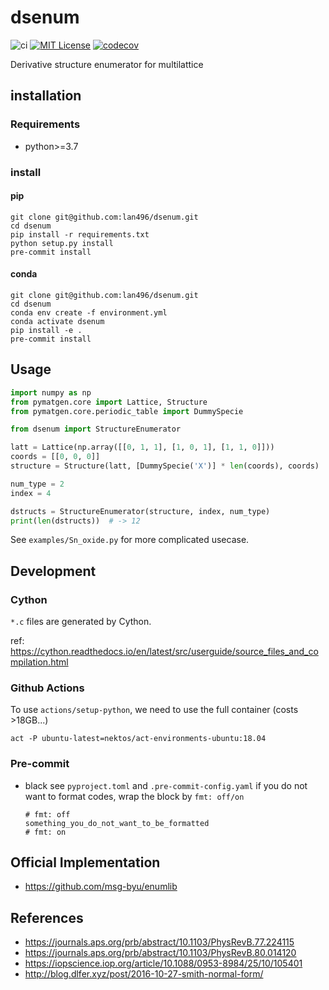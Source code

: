 # dsenum
![ci](https://github.com/lan496/dsenum/workflows/ci/badge.svg?branch=develop)
[![MIT License](http://img.shields.io/badge/license-MIT-blue.svg?style=flat)](LICENSE)
[![codecov](https://codecov.io/gh/lan496/dsenum/branch/develop/graph/badge.svg)](https://codecov.io/gh/lan496/dsenum)

Derivative structure enumerator for multilattice


## installation

### Requirements
- python>=3.7

### install

#### pip
```
git clone git@github.com:lan496/dsenum.git
cd dsenum
pip install -r requirements.txt
python setup.py install
pre-commit install
```

#### conda
```script
git clone git@github.com:lan496/dsenum.git
cd dsenum
conda env create -f environment.yml
conda activate dsenum
pip install -e .
pre-commit install
```

## Usage

```sample.py
import numpy as np
from pymatgen.core import Lattice, Structure
from pymatgen.core.periodic_table import DummySpecie

from dsenum import StructureEnumerator

latt = Lattice(np.array([[0, 1, 1], [1, 0, 1], [1, 1, 0]]))
coords = [[0, 0, 0]]
structure = Structure(latt, [DummySpecie('X')] * len(coords), coords)

num_type = 2
index = 4

dstructs = StructureEnumerator(structure, index, num_type)
print(len(dstructs))  # -> 12
```

See `examples/Sn_oxide.py` for more complicated usecase.

## Development

### Cython
`*.c` files are generated by Cython.

ref: https://cython.readthedocs.io/en/latest/src/userguide/source_files_and_compilation.html

### Github Actions
To use `actions/setup-python`, we need to use the full container (costs >18GB...)

```
act -P ubuntu-latest=nektos/act-environments-ubuntu:18.04
```

### Pre-commit
- black
    see `pyproject.toml` and `.pre-commit-config.yaml`
    if you do not want to format codes, wrap the block by `fmt: off/on`
    ```
    # fmt: off
    something_you_do_not_want_to_be_formatted
    # fmt: on
    ```

## Official Implementation
- https://github.com/msg-byu/enumlib

## References
- https://journals.aps.org/prb/abstract/10.1103/PhysRevB.77.224115
- https://journals.aps.org/prb/abstract/10.1103/PhysRevB.80.014120
- https://iopscience.iop.org/article/10.1088/0953-8984/25/10/105401
- http://blog.dlfer.xyz/post/2016-10-27-smith-normal-form/
